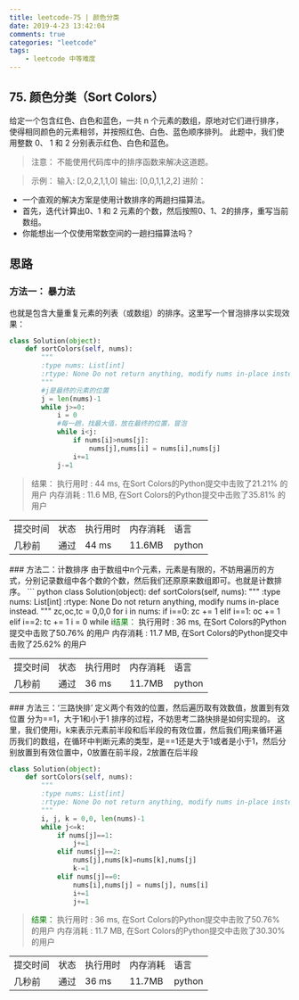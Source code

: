 ```yaml
---
title: leetcode-75 | 颜色分类 
date: 2019-4-23 13:42:04
comments: true
categories: "leetcode"
tags: 
    - leetcode 中等难度
---
```

## 75. 颜色分类（Sort Colors）

给定一个包含红色、白色和蓝色，一共 n 个元素的数组，原地对它们进行排序，使得相同颜色的元素相邻，并按照红色、白色、蓝色顺序排列。
此题中，我们使用整数 0、 1 和 2 分别表示红色、白色和蓝色。
><span>注意：</span>
不能使用代码库中的排序函数来解决这道题。

><span>示例：</span>
输入: [2,0,2,1,1,0]
输出: [0,0,1,1,2,2]
><span>进阶：</span>
* 一个直观的解决方案是使用计数排序的两趟扫描算法。
* 首先，迭代计算出0、1 和 2 元素的个数，然后按照0、1、2的排序，重写当前数组。
* 你能想出一个仅使用常数空间的一趟扫描算法吗？


## 思路
### 方法一： 暴力法
也就是包含大量重复元素的列表（或数组）的排序。这里写一个冒泡排序以实现效果：

``` python
class Solution(object):
    def sortColors(self, nums):
        """
        :type nums: List[int]
        :rtype: None Do not return anything, modify nums in-place instead.
        """
        #j是最终的元素的位置
        j = len(nums)-1
        while j>=0:  
            i = 0
            #每一趟，找最大值，放在最终的位置，冒泡
            while i<j:
                if nums[i]>nums[j]:
                    nums[j],nums[i] = nums[i],nums[j]
                i+=1
            j-=1
```


><span>结果：</span>
执行用时 : 44 ms, 在Sort Colors的Python提交中击败了21.21% 的用户
内存消耗 : 11.6 MB, 在Sort Colors的Python提交中击败了35.81% 的用户
<table><tr><td>提交时间</td><td>状态</td><td>执行用时</td><td>内存消耗</td><td>语言</td></tr><tr><td>几秒前</td><td>通过</td><td>44 ms</td><td>11.6MB</td><td>python</td></tr></table>
### 方法二：计数排序
由于数组中n个元素，元素是有限的，不妨用遍历的方式，分别记录数组中各个数的个数，然后我们还原原来数组即可。也就是计数排序。
``` python
class Solution(object):
    def sortColors(self, nums):
        """
        :type nums: List[int]
        :rtype: None Do not return anything, modify nums in-place instead.
        """
        zc,oc,tc = 0,0,0
        for i in nums:
            if i==0:
                zc += 1
            elif i==1:
                oc += 1
            elif i==2:
                tc += 1
        i = 0
        while i<zc:
            nums[i] = 0
            i+=1
        while i<oc+zc:
            nums[i] = 1
            i+=1
        while i<tc+oc+zc:
            nums[i] = 2
            i += 1
```
><span style="color: green;">结果：</span>
执行用时 : 36 ms, 在Sort Colors的Python提交中击败了50.76% 的用户
内存消耗 : 11.7 MB, 在Sort Colors的Python提交中击败了25.62% 的用户
<table><tr><td>提交时间</td><td>状态</td><td>执行用时</td><td>内存消耗</td><td>语言</td></tr><tr><td>几秒前</td><td>通过</td><td>36 ms</td><td>11.7MB</td><td>python</td></tr></table>
### 方法三：‘三路快排’
定义两个有效的位置，然后遍历取有效数值，放置到有效位置
分为==1，大于1和小于1
排序的过程，不妨思考二路快排是如何实现的。
这里，我们使用i，k来表示元素前半段和后半段的有效位置，然后我们用j来循环遍历我们的数组，在循环中判断元素的类型，是==1还是大于1或者是小于1，然后分别放置到有效位置中，0放置在前半段，2放置在后半段

```python
class Solution(object):
    def sortColors(self, nums):
        """
        :type nums: List[int]
        :rtype: None Do not return anything, modify nums in-place instead.
        """
        i, j, k = 0,0, len(nums)-1
        while j<=k:
            if nums[j]==1:
                j+=1
            elif nums[j]==2:
                nums[j],nums[k]=nums[k],nums[j]
                k-=1
            elif nums[j]==0:
                nums[i],nums[j] = nums[j], nums[i]
                i+=1
                j+=1
```

><span style="color: green;">结果：</span>
执行用时 : 36 ms, 在Sort Colors的Python提交中击败了50.76% 的用户
内存消耗 : 11.7 MB, 在Sort Colors的Python提交中击败了30.30% 的用户
<table><tr><td>提交时间</td><td>状态</td><td>执行用时</td><td>内存消耗</td><td>语言</td></tr><tr><td>几秒前</td><td>通过</td><td>36 ms</td><td>11.7MB</td><td>python</td></tr></table>

